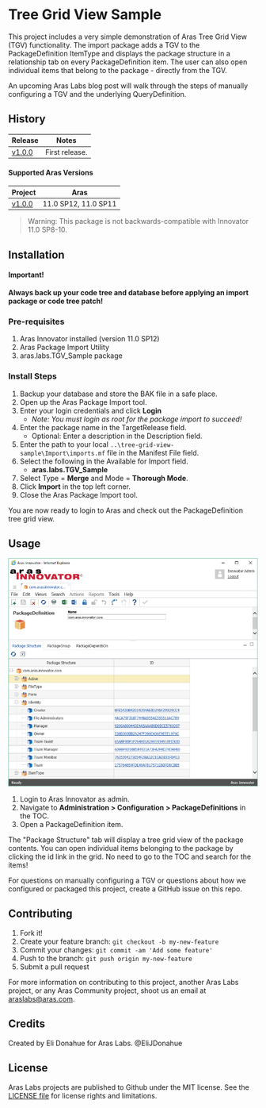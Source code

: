 # Tree Grid View Sample

This project includes a very simple demonstration of Aras Tree Grid View (TGV) functionality. The import package adds a TGV to the PackageDefinition ItemType and displays the package structure in a relationship tab on every PackageDefinition item. The user can also open individual items that belong to the package - directly from the TGV.

An upcoming Aras Labs blog post will walk through the steps of manually configuring a TGV and the underlying QueryDefinition.  

## History

Release | Notes
--------|--------
[v1.0.0](https://github.com/ArasLabs/tree-grid-view-sample/releases/tag/v1.0.0) | First release.

#### Supported Aras Versions

Project | Aras
--------|------
[v1.0.0](https://github.com/ArasLabs/tree-grid-view-sample/releases/tag/v1.0.0) | 11.0 SP12, 11.0 SP11

> Warning: This package is not backwards-compatible with Innovator 11.0 SP8-10. 

## Installation

#### Important!
**Always back up your code tree and database before applying an import package or code tree patch!**

### Pre-requisites

1. Aras Innovator installed (version 11.0 SP12)
2. Aras Package Import Utility
3. aras.labs.TGV_Sample package

### Install Steps

1. Backup your database and store the BAK file in a safe place.
2. Open up the Aras Package Import tool.
3. Enter your login credentials and click **Login**
    * _Note: You must login as root for the package import to succeed!_
4. Enter the package name in the TargetRelease field.
    * Optional: Enter a description in the Description field.
5. Enter the path to your local `..\tree-grid-view-sample\Import\imports.mf` file in the Manifest File field.
6. Select the following in the Available for Import field.
    * **aras.labs.TGV_Sample**
7. Select Type = **Merge** and Mode = **Thorough Mode**.
8. Click **Import** in the top left corner.
9. Close the Aras Package Import tool.

You are now ready to login to Aras and check out the PackageDefinition tree grid view.

## Usage

![screenshot](Screenshots/screenshot.png)

1. Login to Aras Innovator as admin.
2. Navigate to **Administration > Configuration > PackageDefinitions** in the TOC.
3. Open a PackageDefinition item. 

The "Package Structure" tab will display a tree grid view of the package contents. You can open individual items belonging to the package by clicking the id link in the grid. No need to go to the TOC and search for the items!

For questions on manually configuring a TGV or questions about how we configured or packaged this project, create a GitHub issue on this repo. 

## Contributing

1. Fork it!
2. Create your feature branch: `git checkout -b my-new-feature`
3. Commit your changes: `git commit -am 'Add some feature'`
4. Push to the branch: `git push origin my-new-feature`
5. Submit a pull request

For more information on contributing to this project, another Aras Labs project, or any Aras Community project, shoot us an email at araslabs@aras.com.

## Credits

Created by Eli Donahue for Aras Labs. @EliJDonahue

## License

Aras Labs projects are published to Github under the MIT license. See the [LICENSE file](./LICENSE.md) for license rights and limitations.